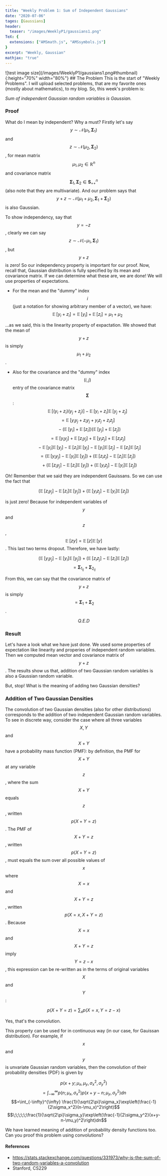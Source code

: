 ```yaml
---
title: "Weekly Problem 1: Sum of Independent Gaussians"
date: "2020-07-06"
tages: [Gaussians]
header:
  teaser: "/images/WeeklyP1/gaussians1.png"
TeX: {
  extensions: ["AMSmath.js", "AMSsymbols.js"]
}
excerpt: "Weekly, Gaussian"
mathjax: "true"
---
```

<meta property="og:image" content="/images/WeeklyP1/gaussians1.png">
![test image size](/images/WeeklyP1/gaussians1.png#thumbnail){:height="70%" width="80%"}
## The Problem
This is the start of "Weekly Problems". I will upload selected problems, that are my favorite ones (mostly about mathematics), to my blog.
So, this week's problem is:

*Sum of independent Gaussian random variables is Gaussian.*

### Proof

What do I mean by independent? Why a must? Firstly let's say $$y \sim \mathcal{N}(\mu_1,\boldsymbol\Sigma_1)$$ and $$z \sim \mathcal{N}(\mu_2,\boldsymbol\Sigma_2)$$, for mean matrix $$\mu_1, \mu_2 \in \mathbb{R}^n$$ and covariance matrix $$\boldsymbol\Sigma_1, \boldsymbol\Sigma_2 \in \boldsymbol S_{+ +}^n$$ (also note that they are multivariate). And our problem says that $$y+z \sim \mathcal{N}(\mu_1 +\mu_2,\boldsymbol\Sigma_1+\boldsymbol\Sigma_2)$$ is also Gaussian.


To show independency, say that $$y=-z$$, clearly we can say $$z \sim \mathcal{N}(-\mu_1,\boldsymbol\Sigma_1)$$, but $$y+z$$ is zero! So our independency property is important for our proof. Now, recall that, Gaussian distribution is fully specified by its mean and covariance matrix. If we can determine what these are, we are done! We will use properties of expectations.
- For the mean and the "dummy" index $$i$$ (just a notation for showing arbitrary member of a vector), we have:
 $$\mathop{\mathbb{E}}[y_i + z_i] =  \mathop{\mathbb{E}}[y_i] + \mathop{\mathbb{E}}[z_i] = \mu_1 + \mu_2$$

...as we said, this is the linearity property of expactation. We showed that the mean of $$y+z$$ is simply $$\mu_1 + \mu_2$$.

- Also for the covariance and the "dummy" index $$(i,j)$$ entry of the covariance matrix $$\boldsymbol\Sigma$$:
$$\mathop{\mathbb{E}}[(y_i + z_i)(y_j+z_j)] - \mathop{\mathbb{E}}[y_i + z_i]\mathop{\mathbb{E}}[y_j + z_j]$$
$$= \mathop{\mathbb{E}}[y_i y_j+z_i y_j+y_i z_j+z_i z_j]$$
$$\;\;\;- (\mathop{\mathbb{E}}[y_i]+\mathop{\mathbb{E}}[z_i])(\mathop{\mathbb{E}}[y_j]+\mathop{\mathbb{E}}[z_j])$$
$$=\mathop{\mathbb{E}}[y_iy_j]+\mathop{\mathbb{E}}[z_iy_j]+\mathop{\mathbb{E}}[y_iz_j]+\mathop{\mathbb{E}}[z_iz_j]$$
$$\;\;\;-\mathop{\mathbb{E}}[y_i]\mathop{\mathbb{E}}[y_j]-\mathop{\mathbb{E}}[z_i]\mathop{\mathbb{E}}[y_j]-\mathop{\mathbb{E}}[y_i]\mathop{\mathbb{E}}[z_j]-\mathop{\mathbb{E}}[z_i]\mathop{\mathbb{E}}[z_j]$$
$$=(\mathop{\mathbb{E}}[y_iy_j] - \mathop{\mathbb{E}}[y_i]\mathop{\mathbb{E}}[y_j]) + (\mathop{\mathbb{E}}[z_iz_j]-\mathop{\mathbb{E}}[z_i]\mathop{\mathbb{E}}[z_j])$$
$$\;\;\;+ (\mathop{\mathbb{E}}[z_iy_j]-\mathop{\mathbb{E}}[z_i]\mathop{\mathbb{E}}[y_j])+(\mathop{\mathbb{E}}[y_iz_j] - \mathop{\mathbb{E}}[y_i]\mathop{\mathbb{E}}[z_j])$$

Oh! Remember that we said they are independent Gauissans. So we can use the fact that

$$(\mathop{\mathbb{E}}[z_iy_j]-\mathop{\mathbb{E}}[z_i]\mathop{\mathbb{E}}[y_j])+(\mathop{\mathbb{E}}[y_iz_j] - \mathop{\mathbb{E}}[y_i]\mathop{\mathbb{E}}[z_j])$$

is just zero! Because for independent variables of $$y$$ and $$z$$, $$\mathop{\mathbb{E}}[zy] = \mathop{\mathbb{E}}[z]\mathop{\mathbb{E}}[y]$$. This last two terms dropout. Therefore, we have lastly:

$$(\mathop{\mathbb{E}}[y_iy_j] - \mathop{\mathbb{E}}[y_i]\mathop{\mathbb{E}}[y_j]) + (\mathop{\mathbb{E}}[z_iz_j]-\mathop{\mathbb{E}}[z_i]\mathop{\mathbb{E}}[z_j])$$
$$=\boldsymbol\Sigma_{1_{ij}} + \boldsymbol\Sigma_{2_{ij}}$$

From this, we can say that the covariance matrix of $$y+z$$ is simply $$=\boldsymbol\Sigma_{1} + \boldsymbol\Sigma_{2}$$.

$$Q.E.D$$

### Result

Let's have a look what we have just done. We used some properties of expectation like linearity and properies of independent random variables. Then we computed mean vector and covariance matrix of $$y+z$$. The results show us that, addition of two Gaussian random variables is also a Gaussian random variable.

But, stop! What is the meaning of adding two Gaussian densities?

### Addition of Two Gaussian Densities

The convolution of two Gaussian densities (also for other distributions) corresponds to the addition of two independent Gaussian random variables. To see in discrete way, consider the case where all three variables $$X, Y$$ and $$X+Y$$ have a probability mass function (PMF): by definition, the PMF for $$X+Y$$ at any variable $$z$$, where the sum $$X+Y$$ equals $$z$$, written $$p(X+Y=z)$$. The PMF of $$X+Y=z$$, written $$p(X+Y=z)$$, must equals the sum over all possible values of $$x$$ where $$X=x$$ and $$X+Y=z$$, written $$p(X=x, X+Y=z)$$. Because $$X=x$$ and $$X+Y=z$$ imply $$Y=z-x$$, this expression can be re-written as in the terms of original variables $$X$$ and $$Y$$:

$$p(X+Y=z) = \sum_{x}p(X=x,Y=z-x)$$

Yes, that's the convolution.  

This property can be used for in continuous way (in our case, for Gauissan distribution). For example, if $$x$$ and $$y$$ is unvariate Gaussian random variables, then the convolution of their probability densities (PDF) is given by

$$p(x+y;\mu_x,\mu_y,\sigma_x^2,\sigma_y^2)$$
$$= \int_{-\infty}^{\infty}p(n;\mu_x,\sigma_x^2)p(x+y-n;\mu_y,\sigma_y^2) dn$$
$$=\int_{-\infty}^{\infty} \frac{1}{\sqrt{2\pi}\sigma_x}\exp\left(\frac{-1}{2\sigma_x^2}(n-\mu_x)^2\right)$$
$$\;\;\;\;\;\frac{1}{\sqrt{2\pi}\sigma_y}\exp\left(\frac{-1}{2\sigma_y^2}(x+y-n-\mu_y)^2\right)dn$$

We have learned meaning of addition of probability density functions too. Can you proof this problem using convolutions?

#### References

- https://stats.stackexchange.com/questions/331973/why-is-the-sum-of-two-random-variables-a-convolution
- Stanford, CS229  
